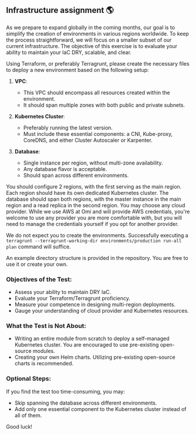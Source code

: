 ## Infrastructure assignment 🌎

As we prepare to expand globally in the coming months, our goal is to simplify the creation of environments in various regions worldwide. To keep the process straightforward, we will focus on a smaller subset of our current infrastructure. The objective of this exercise is to evaluate your ability to maintain your IaC DRY, scalable, and clear.

Using Terraform, or preferably Terragrunt, please create the necessary files to deploy a new environment based on the following setup:

1. **VPC**:
   - This VPC should encompass all resources created within the environment.
   - It should span multiple zones with both public and private subnets.

2. **Kubernetes Cluster**:
   - Preferably running the latest version.
   - Must include these essential components: a CNI, Kube-proxy, CoreDNS, and either Cluster Autoscaler or Karpenter.

3. **Database**:
   - Single instance per region, without multi-zone availability.
   - Any database flavor is acceptable.
   - Should span across different environments.

You should configure 2 regions, with the first serving as the main region. Each region should have its own dedicated Kubernetes cluster. The database should span both regions, with the master instance in the main region and a read replica in the second region. You may choose any cloud provider. While we use AWS at Omi and will provide AWS credentials, you're welcome to use any provider you are more comfortable with, but you will need to manage the credentials yourself if you opt for another provider.

We do not expect you to create the environments. Successfully executing a `terragrunt --terragrunt-working-dir environments/production run-all plan` command will suffice.

An example directory structure is provided in the repository. You are free to use it or create your own.

### Objectives of the Test:
- Assess your ability to maintain DRY IaC.
- Evaluate your Terraform/Terragrunt proficiency.
- Measure your competence in designing multi-region deployments.
- Gauge your understanding of cloud provider and Kubernetes resources.

### What the Test is Not About:
- Writing an entire module from scratch to deploy a self-managed Kubernetes cluster. You are encouraged to use pre-existing open-source modules.
- Creating your own Helm charts. Utilizing pre-existing open-source charts is recommended.

### Optional Steps:
If you find the test too time-consuming, you may:
- Skip spanning the database across different environments.
- Add only one essential component to the Kubernetes cluster instead of all of them.

Good luck!